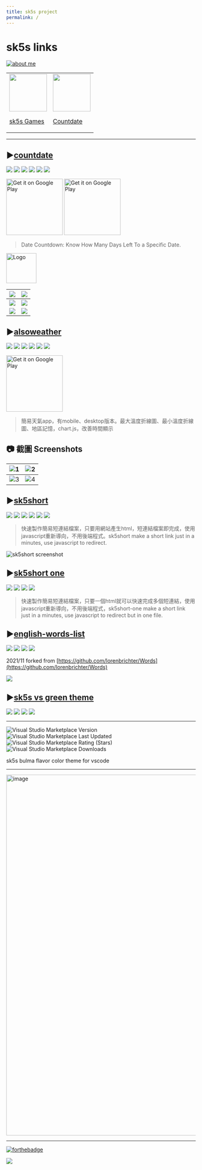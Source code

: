 ```yaml
---
title: sk5s project
permalink: /
---
```


# sk5s links

[![about me](https://sk5s.cyou/sk5s/img/about-me.png)](https://github.com/sk5s)
<!--[![sk5s projects](https://sk5s.cyou/sk5s/img/sk5s-projects.png)](https://git.io/sk5s-github)-->

<table>
  <tr>
    <td>
      <a href="https://games.sk5s.cyou/" target="_blank" style="width: 100px;">
        <div style="width: 100px;">
          <img width="100px" src="https://games.sk5s.cyou/logo.png">
          <p>sk5s Games</p>
        </div>
      </a>
    </td>
    <td>
      <a href="https://sk5s.cyou/countdate-landing/" target="_blank" style="width: 100px;">
        <div style="width: 100px;">
          <img width="100px" src="https://sk5s.cyou/countdate-landing/assets/img/icon.png">
          <p>Countdate</p>
        </div>
      </a>
    </td>
  </tr>
</table>
<hr>

## ▶️[countdate](https://sk5s.cyou/countdate-landing/)
![](https://img.shields.io/github/v/release/sk5s/countdateapp?style=for-the-badge)
![](https://img.shields.io/github/last-commit/sk5s/countdateapp?style=for-the-badge)
![](https://img.shields.io/github/license/sk5s/countdateapp?style=for-the-badge)
![](https://img.shields.io/github/languages/top/sk5s/countdateapp?style=for-the-badge)
![](https://img.shields.io/endpoint?url=https://raw.githubusercontent.com/sk5s/uptime/master/api/countdate-website/uptime.json&style=for-the-badge)
![](https://img.shields.io/endpoint?url=https://raw.githubusercontent.com/sk5s/uptime/master/api/countdate-website/response-time.json&style=for-the-badge)

<a target="_blank" href='https://play.google.com/store/apps/details?id=cyou.sk5s.app.countdate&pcampaignid=pcampaignidMKT-Other-global-all-co-prtnr-py-PartBadge-Mar2515-1'><img alt='Get it on Google Play' src='https://play.google.com/intl/en_us/badges/static/images/badges/en_badge_web_generic.png' width="150px"/></a>
<a target="_blank" href='https://apt.izzysoft.de/fdroid/index/apk/cyou.sk5s.app.countdate'><img alt='Get it on Google Play' src='https://sk5s.cyou/countdate-landing/assets/img/IzzyOnDroid.png' width="150px"/></a>

> Date Countdown: Know How Many Days Left To a Specific Date.

<img src="https://sk5s.cyou/countdate-landing/assets/img/icon-foreground.png" alt="Logo" width="80" height="80">

|![](https://raw.githubusercontent.com/sk5s/countdateapp/main/fastlane/metadata/android/en-US/images/phoneScreenshots/1.jpg)|![](https://raw.githubusercontent.com/sk5s/countdateapp/main/fastlane/metadata/android/en-US/images/phoneScreenshots/2.jpg)|
| ----------- | ----------- |
|![](https://raw.githubusercontent.com/sk5s/countdateapp/main/fastlane/metadata/android/en-US/images/phoneScreenshots/3.jpg)|![](https://raw.githubusercontent.com/sk5s/countdateapp/main/fastlane/metadata/android/en-US/images/phoneScreenshots/4.jpg)|
|![](https://raw.githubusercontent.com/sk5s/countdateapp/main/fastlane/metadata/android/en-US/images/phoneScreenshots/5.jpg)|![](https://raw.githubusercontent.com/sk5s/countdateapp/main/fastlane/metadata/android/en-US/images/phoneScreenshots/6.jpg)|

## ▶️[alsoweather](https://sk5s.cyou/alsoweather/)

![](https://img.shields.io/github/v/release/sk5s/alsoweather?style=for-the-badge)
![](https://img.shields.io/github/last-commit/sk5s/alsoweather?style=for-the-badge)
![](https://img.shields.io/github/license/sk5s/alsoweather?style=for-the-badge)
![](https://img.shields.io/github/languages/top/sk5s/alsoweather?style=for-the-badge)
![](https://img.shields.io/endpoint?url=https://raw.githubusercontent.com/sk5s/uptime/master/api/alsoweather-website/uptime.json&style=for-the-badge)
![](https://img.shields.io/endpoint?url=https://raw.githubusercontent.com/sk5s/uptime/master/api/alsoweather-website/response-time.json&style=for-the-badge)

<a target="_blank" href='https://play.google.com/store/apps/details?id=cyou.sk5s.app.alsoweather&pcampaignid=pcampaignidMKT-Other-global-all-co-prtnr-py-PartBadge-Mar2515-1'><img alt='Get it on Google Play' src='https://play.google.com/intl/en_us/badges/static/images/badges/en_badge_web_generic.png' width="150px"/></a>

> 簡易天氣app，有mobile、desktop版本。最大溫度折線圖、最小溫度折線圖、地區記憶，chart.js，改善時間顯示

<!-- <div style="padding:56.34% 0 0 0;position:relative;"><iframe src="https://player.vimeo.com/video/675285969?h=1bd2a02625&title=0&byline=0&portrait=0" style="position:absolute;top:0;left:0;width:100%;height:100%;" frameborder="0" allow="autoplay; fullscreen; picture-in-picture" allowfullscreen></iframe></div><script src="https://player.vimeo.com/api/player.js"></script> -->

📷 截圖 Screenshots
---

|![1](https://user-images.githubusercontent.com/92437055/219948348-65581d72-13fe-494f-8a2a-cf1281a89d8f.jpg)|![2](https://user-images.githubusercontent.com/92437055/219948374-9c97863d-bec2-477b-9b54-e1a6b0712b02.jpg)|
|-|-|
|![3](https://user-images.githubusercontent.com/92437055/219948379-123fdba8-4fbe-4d7f-8ff3-c8d448435520.jpg)|![4](https://user-images.githubusercontent.com/92437055/219948385-0fd10aff-a10c-4478-acca-90b4ea638cb4.jpg)|


## ▶️[sk5short](https://sk5s.cyou/sk5short/)

![](https://img.shields.io/github/v/release/sk5s/sk5short?style=for-the-badge)
![](https://img.shields.io/github/last-commit/sk5s/sk5short?style=for-the-badge)
![](https://img.shields.io/github/license/sk5s/sk5short?style=for-the-badge)
![](https://img.shields.io/github/languages/top/sk5s/sk5short?style=for-the-badge)
![](https://img.shields.io/endpoint?url=https://raw.githubusercontent.com/sk5s/uptime/master/api/sk5short-website/uptime.json&style=for-the-badge)
![](https://img.shields.io/endpoint?url=https://raw.githubusercontent.com/sk5s/uptime/master/api/sk5short-website/response-time.json&style=for-the-badge)

> 快速製作簡易短連結檔案，只要用網站產生html，短連結檔案即完成，使用javascript重新導向，不用後端程式。sk5short make a short link just in a minutes, use javascript to redirect.

![sk5short screenshot](https://i.imgur.com/mOOLBjL.png)

## ▶️[sk5short one](https://git.io/sk5short-one)

![](https://img.shields.io/github/v/release/sk5s/sk5short-one?style=for-the-badge)
![](https://img.shields.io/github/last-commit/sk5s/sk5short-one?style=for-the-badge)
![](https://img.shields.io/github/license/sk5s/sk5short-one?style=for-the-badge)
![](https://img.shields.io/github/languages/top/sk5s/sk5short-one?style=for-the-badge)

> 快速製作簡易短連結檔案，只要一個html就可以快速完成多個短連結，使用javascript重新導向，不用後端程式，sk5short-one make a short link just in a minutes, use javascript to redirect but in one file.

## ▶️[english-words-list](https://git.io/en-words)

![](https://img.shields.io/github/v/release/sk5s/english-words-list?style=for-the-badge)
![](https://img.shields.io/npm/v/@sk5s/english-words-list?style=for-the-badge)
![](https://img.shields.io/github/last-commit/sk5s/english-words-list?style=for-the-badge)
![](https://img.shields.io/github/license/sk5s/english-words-list?style=for-the-badge)

2021/11 forked from [https://github.com/lorenbrichter/Words](https://github.com/lorenbrichter/Words)

![](https://nodei.co/npm/@sk5s/english-words-list.png)

## ▶️[sk5s vs green theme](https://sk5s.cyou/sk5s-vsgt/)

![](https://img.shields.io/github/v/release/sk5s/sk5s-vsgt?style=for-the-badge)
![](https://img.shields.io/github/last-commit/sk5s/sk5s-vsgt?style=for-the-badge)
![](https://img.shields.io/github/license/sk5s/sk5s-vsgt?style=for-the-badge)
![](https://img.shields.io/github/languages/top/sk5s/sk5s-vsgt?style=for-the-badge)

---

![Visual Studio Marketplace Version](https://img.shields.io/visual-studio-marketplace/v/sk5s.sk5s-vs-green-theme?logo=Visual%20Studio%20Code&style=for-the-badge)
![Visual Studio Marketplace Last Updated](https://img.shields.io/visual-studio-marketplace/last-updated/sk5s.sk5s-vs-green-theme?logo=Visual%20Studio%20Code&style=for-the-badge)
![Visual Studio Marketplace Rating (Stars)](https://img.shields.io/visual-studio-marketplace/stars/sk5s.sk5s-vs-green-theme?logo=Visual%20Studio%20Code&style=for-the-badge)
![Visual Studio Marketplace Downloads](https://img.shields.io/visual-studio-marketplace/d/sk5s.sk5s-vs-green-theme?logo=visual%20studio%20code&style=for-the-badge)

sk5s bulma flavor color theme for vscode

---

<img width="960" alt="image" src="https://user-images.githubusercontent.com/92437055/150622714-956be9d2-674b-4aad-937c-110884780e5a.png">

---


<!--<a rel="license" href="http://creativecommons.org/licenses/by-nc-sa/4.0/"><img alt="創用 CC 授權條款" style="border-width:0" src="https://i.creativecommons.org/l/by-nc-sa/4.0/80x15.png" /></a><br />本著作由<a xmlns:cc="http://creativecommons.org/ns#" href="https://samko5sam.github.io/" property="cc:attributionName" rel="cc:attributionURL">samko5sam</a>製作，以<a rel="license" href="http://creativecommons.org/licenses/by-nc-sa/4.0/">創用CC 姓名標示-非商業性-相同方式分享 4.0 國際 授權條款</a>釋出。-->

[![forthebadge](https://forthebadge.com/images/badges/built-with-love.svg)](https://sk5s.cyou/)

![](https://sk5s.cyou/sk5s/ad/sk5s-project.gif)

<script src='https://storage.ko-fi.com/cdn/scripts/overlay-widget.js'></script>
<script>
  window.location.replace("https://sk5s.com")
  kofiWidgetOverlay.draw('samko5sam', {
    'type': 'floating-chat',
    'floating-chat.donateButton.text': 'Support me',
    'floating-chat.donateButton.background-color': '#323842',
    'floating-chat.donateButton.text-color': '#fff'
  });
</script>
<script async src="https://pagead2.googlesyndication.com/pagead/js/adsbygoogle.js?client=ca-pub-3131591813097395"
     crossorigin="anonymous"></script>
